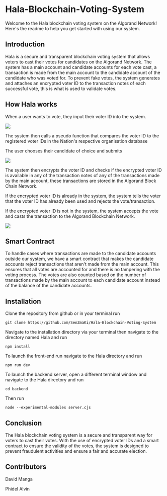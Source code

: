 # Hala-Blockchain-Voting-System
Welcome to the Hala blockchain voting system on the Algorand Network! Here's the readme to help you get started with using our system.

## Introduction
Hala is a secure and transparent blockchain voting system that allows voters to cast their votes for candidates on the Algorand Network. The system has a main account and candidate accounts for each vote cast, a transaction is made from the main account to the candidate account of the candidate who was voted for. 
To prevent fake votes, the system generates and attaches an encrypted voter ID to the transaction notes of each successful vote, this is what is used to validate votes.

## How Hala works

When a user wants to vote, they input their voter ID into the system.

<image src="https://raw.githubusercontent.com/SenZmaKi/Hala-Blockchain-Voting-System/master/screenshots/input-voter-id.jpeg">

The system then calls a pseudo function that compares the voter ID to the registered voter IDs in the Nation's respective organisation database

The user chooses their candidate of choice and submits

<image src="https://raw.githubusercontent.com/SenZmaKi/Hala-Blockchain-Voting-System/master/screenshots/choose-candidate.jpeg">

The system then encrypts the voter ID and checks if the encrypted voter ID is available in any of the transaction notes of any of the transactions made by the main account, these transactions are stored in the Algorand Block Chain Network. 

If the encrypted voter ID is already in the system, the system tells the voter that the voter ID has already been used and rejects the vote/transaction.

If the encrypted voter ID is not in the system, the system accepts the vote and casts the transaction to the Algorand Blockchain Network.

<image src="https://raw.githubusercontent.com/SenZmaKi/Hala-Blockchain-Voting-System/master/screenshots/succesful-vote.jpeg">

## Smart Contract
To handle cases where transactions are made to the candidate accounts outside our system, we have a smart contract that makes the candidate accounts reject transactions that aren't made from the main account. This ensures that all votes are accounted for and there is no tampering with the voting process.
The votes are also counted based on the number of transactions made by the main account to each candidate account instead of the balance of the candidate accounts.


## Installation
Clone the repository from github or in your terminal run

```git clone https://github.com/SenZmaKi/Hala-Blockchain-Voting-System```

Navigate to the installation directory via your terminal then navigate to the directory named Hala and run

```npm install ```

To launch the front-end run navigate to the Hala directory and run

```npm run dev```

To launch the backend server, open a different terminal window and navigate to the Hala directory and run 

```cd backend```

Then run 

```node --experimental-modules server.cjs```

## Conclusion
The Hala blockchain voting system is a secure and transparent way for voters to cast their votes. With the use of encrypted voter IDs and a smart contract to ensure the validity of the votes, the system is designed to prevent fraudulent activities and ensure a fair and accurate election.

## Contributors

David Manga
  
Phidel Alvin
